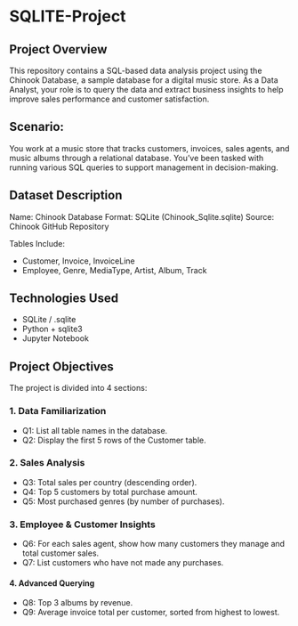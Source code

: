# SQLITE-Project

## Project Overview
This repository contains a SQL-based data analysis project using the Chinook Database, a sample database for a digital music store. As a Data Analyst, your role is to query the data and extract business insights to help improve sales performance and customer satisfaction.

## Scenario:
You work at a music store that tracks customers, invoices, sales agents, and music albums through a relational database. You’ve been tasked with running various SQL queries to support management in decision-making.

## Dataset Description
Name: Chinook Database
Format: SQLite (Chinook_Sqlite.sqlite)
Source: Chinook GitHub Repository

Tables Include:
- Customer, Invoice, InvoiceLine
- Employee, Genre, MediaType, Artist, Album, Track

## Technologies Used
- SQLite / .sqlite
- Python + sqlite3
- Jupyter Notebook

## Project Objectives
The project is divided into 4 sections:

### 1. Data Familiarization
- Q1: List all table names in the database.
- Q2: Display the first 5 rows of the Customer table.

### 2. Sales Analysis
- Q3: Total sales per country (descending order).
- Q4: Top 5 customers by total purchase amount.
- Q5: Most purchased genres (by number of purchases).

### 3. Employee & Customer Insights
- Q6: For each sales agent, show how many customers they manage and total customer sales.
- Q7: List customers who have not made any purchases.

#### 4. Advanced Querying
- Q8: Top 3 albums by revenue.
- Q9: Average invoice total per customer, sorted from highest to lowest.

